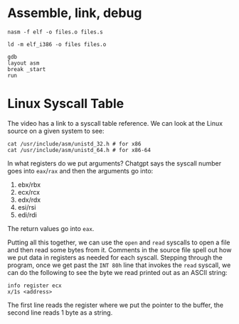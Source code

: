 # Assemble, link, debug

```
nasm -f elf -o files.o files.s

ld -m elf_i386 -o files files.o

gdb
layout asm
break _start
run
```

# Linux Syscall Table

The video has a link to a syscall table reference. We can look at the Linux source on a given system to see:

```
cat /usr/include/asm/unistd_32.h # for x86
cat /usr/include/asm/unistd_64.h # for x86-64
```

In what registers do we put arguments? Chatgpt says the syscall number goes into `eax`/`rax` and then the arguments go into:

1. ebx/rbx
2. ecx/rcx
3. edx/rdx
4. esi/rsi
5. edi/rdi

The return values go into `eax`.

Putting all this together, we can use the `open` and `read` syscalls to open a file and then read some bytes from it. Comments in the source file spell out how we put data in registers as needed for each syscall. Stepping through the program, once we get past the `INT 80h` line that invokes the `read` syscall, we can do the following to see the byte we read printed out as an ASCII string:

```
info register ecx
x/1s <address>
```

The first line reads the register where we put the pointer to the buffer, the second line reads 1 byte as a string.